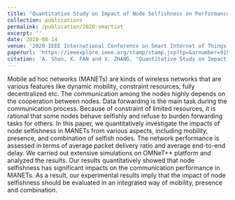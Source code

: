 ```yaml
---
title: "Quantitative Study on Impact of Node Selfishness on Performance of MANETs"
collection: publications
permalink: /publication/2020-smartiot
excerpt: ''
date: 2020-08-14
venue: '2020 IEEE International Conference on Smart Internet of Things (SmartIoT)'
paperurl: 'https://ieeexplore.ieee.org/stamp/stamp.jsp?tp=&arnumber=9191982'
citation: 'A. Shan, X. FAN and X. ZHANG, "Quantitative Study on Impact of Node Selfishness on Performance of MANETs," 2020 IEEE International Conference on Smart Internet of Things (SmartIoT), Beijing, China, 2020, pp. 9-14, doi: 10.1109/SmartIoT49966.2020.00011.'
---
```


Mobile ad hoc networks (MANETs) are kinds of wireless networks that are various features like dynamic mobility, constraint resources, fully decentralized etc. The communication among the nodes highly depends on the cooperation between nodes. Data forwarding is the main task during the communication process. Because of constraint of limited resources, it is rational that some nodes behave selfishly and refuse to burden forwarding tasks for others. In this paper, we quantitatively investigate the impacts of node selfishness in MANETs from various aspects, including mobility, presence, and combination of selfish nodes. The network performance is assessed in terms of average packet delivery ratio and average end-to-end delay. We carried out extensive simulations on OMNeT++ platform and analyzed the results. Our results quantitatively showed that node selfishness has significant impacts on the communication performance in MANETs. As a result, our experimental results imply that the impact of node selfishness should be evaluated in an integrated way of mobility, presence and combination.
